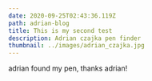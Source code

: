 ```yaml
---
date: 2020-09-25T02:43:36.119Z
path: adrian-blog
title: This is my second test
description: Adrian czajka pen finder
thumbnail: ../images/adrian_czajka.jpg
---
```

adrian found my pen, thanks adrian!